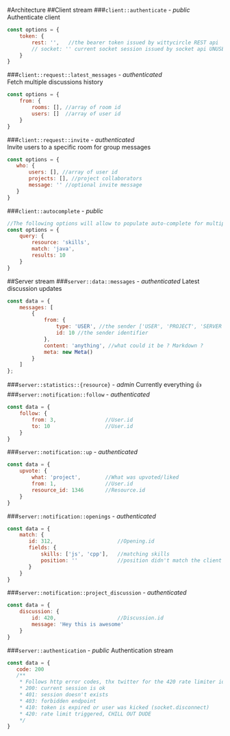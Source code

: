 #Architecture
##Client stream
###`client::authenticate` - _public_
Authenticate client
```js
const options = {
    token: {
        rest: '',   //the bearer token issued by wittycircle REST api
        // socket: '' current socket session issued by socket api UNUSED
    }
}
```
###`client::request::latest_messages` - _authenticated_  
Fetch multiple discussions history
```js
const options = {
    from: {
        rooms: [], //array of room id
        users: []  //array of user id
    }
}
```

###`client::request::invite` - _authenticated_  
Invite users to a specific room for group messages
```js
const options = {
   who: {
       users: [], //array of user id
       projects: [], //project collaborators
       message: '' //optional invite message
   }
}
```

###`client::autocomplete` - _public_
```js
//The following options will allow to populate auto-complete for multiple resources
const options = {
    query: {
        resource: 'skills',
        match: 'java',
        results: 10
    }
}
```

##Server stream
###`server::data::messages` - _authenticated_
Latest discussion updates
```js
const data = {
    messages: [
        {
            from: {
                type: 'USER', //the sender ['USER', 'PROJECT', 'SERVER']
                id: 10 //the sender identifier
            },
            content: 'anything', //what could it be ? Markdown ?
            meta: new Meta()
        }
    ]
};
```
###`server::statistics::{resource}` - _admin_
Currently everything :thumbsup:  
###`server::notification::follow` - _authenticated_
```js
const data = {
    follow: {
        from: 3,                //User.id
        to: 10                  //User.id
    }
}
````
###`server::notification::up` - _authenticated_
```js
const data = {
    upvote: {
        what: 'project',        //What was upvoted/liked
        from: 1,                //User.id
        resource_id: 1346       //Resource.id
    }
}
```
###`server::notification::openings` - _authenticated_
```js
const data = {
    match: {
       id: 312,                     //Opening.id
       fields: {
           skills: ['js', 'cpp'],   //matching skills
           position: ''             //position didn't match the client preferences in this case
       }
    }
}
```

###`server::notification::project_discussion` - _authenticated_
```js
const data = {
    discussion: {
        id: 420,                    //Discussion.id
        message: 'Hey this is awesome'
    }
}
```


###`server::authentication` - _public_
Authentication stream
```js
const data = {
   code: 200
   /**
    * Follows http error codes, thx twitter for the 420 rate limiter idea 
    * 200: current session is ok
    * 401: session doesn't exists
    * 403: forbidden endpoint
    * 410: token is expired or user was kicked (socket.disconnect)
    * 420: rate limit triggered, CHILL OUT DUDE
    */
}
```
